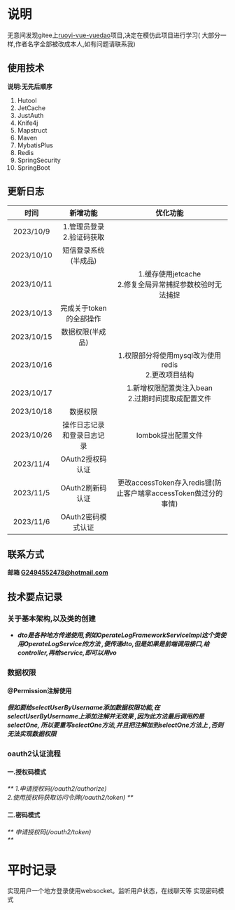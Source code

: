 # 说明

无意间发现gitee上[ruoyi-vue-yuedao](https://gitee.com/zhijiantianya/ruoyi-vue-pro)项目,决定在模仿此项目进行学习(
大部分一样,作者名字全部被改成本人,如有问题请联系我)

## 使用技术

**说明:无先后顺序**

1. Hutool
2. JetCache
3. JustAuth
4. Knife4j
5. Mapstruct
6. Maven
7. MybatisPlus
8. Redis
9. SpringSecurity
10. SpringBoot

## 更新日志

|     时间     |        新增功能        |                      优化功能                      |
|:----------:|:------------------:|:----------------------------------------------:|
| 2023/10/9  | 1.管理员登录<br>2.验证码获取 |                                                |
| 2023/10/10 |  短信登录系统(半成品)<br/>  |                                                |
| 2023/10/11 |                    |     1.缓存使用jetcache<br/>2.修复全局异常捕捉参数校验时无法捕捉     |
| 2023/10/13 |   完成关于token的全部操作   |                                                |
| 2023/10/15 |     数据权限(半成品)      |                                                |
| 2023/10/16 |                    |      1.权限部分将使用mysql改为使用redis<br/>2.更改项目结构      |
| 2023/10/17 |                    |       1.新增权限配置类注入bean<br/>2.过期时间提取成配置文件        |
| 2023/10/18 |        数据权限        |                                                |
| 2023/10/26 |   操作日志记录和登录日志记录    |                  lombok提出配置文件                  |
| 2023/11/4  |    OAuth2授权码认证     |                                                |
| 2023/11/5  |    OAuth2刷新码认证     | 更改accessToken存入redis键(防止客户端拿accessToken做过分的事情) |
| 2023/11/6  |    OAuth2密码模式认证    |                                                |

## 联系方式

**邮箱 G2494552478@hotmail.com**

## 技术要点记录

### 关于基本架构,以及类的创建

- **_dto是各种地方传递使用,例如OperateLogFrameworkServiceImpl这个类使用OperateLogService的方法
  ,便传递dto,但是如果是前端调用接口,给controller,再给service,即可以用vo_**

### 数据权限

#### @Permission注解使用

_**假如要给selectUserByUsername添加数据权限功能,在selectUserByUsername上添加注解并无效果
,因为此方法最后调用的是selectOne, 所以要重写selectOne方法,并且把注解加到selectOne方法上
,否则无法实现数据权限**_

### oauth2认证流程

#### 一.授权码模式

_**
1.申请授权码(/oauth2/authorize)<br>
2.使用授权码获取访问令牌(/oauth2/token)
**_

#### 二.密码模式

_**
申请授权码(/oauth2/token)<br>
**_

# 平时记录

实现用户一个地方登录使用websocket。监听用户状态，在线聊天等
实现密码模式
